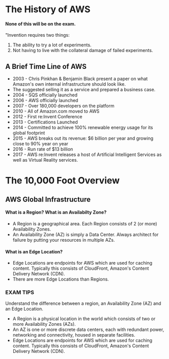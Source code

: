 # The History of AWS
#### None of this will be on the exam.

"Invention requires two things: 
1. The ability to try a lot of experiments. 
2. Not having to live with the collateral damage of failed experiments.

## A Brief Time Line of AWS
* 2003 - Chris Pinkhan & Benjamin Black present a paper on what Amazon's own internal infrastructure should look like.
* The suggested selling it as a service and prepared a business case.
* 2004 - SQS officially launched 
* 2006 - AWS officially launched
* 2007 - Over 180,000 developers on the platform
* 2010 - All of Amazon.com moved to AWS
* 2012 - First re:Invent Conference
* 2013 - Certifications Launched
* 2014 - Committed to achieve 100% renewable energy usage for its global footprint
* 2015 - AWS breaks out its revenue: $6 billion per year and growing close to 90% year on year
* 2016 - Run rate of $13 billion
* 2017 - AWS re:Invent releases a host of Artificial Intelligent Services as well as Virtual Reality services.

# The 10,000 Foot Overview

## AWS Global Infrastructure
#### What is a Region? What is an Availabilty Zone?
* A Region is a geographical area. Each Region consists of 2 (or more) Availability Zones.
* An Availability Zone (AZ) is simply a Data Center. Always architect for failure by putting your resources in multiple AZs.
#### What is an Edge Location?
* Edge Locations are endpoints for AWS which are used for caching content. Typically this consists of CloudFront, Amazon's Content Delivery Network (CDN).
* There are more Edge Locations than Regions.

### EXAM TIPS
Understand the difference between a region, an Availability Zone (AZ) and an Edge Location.
* A Region is a physical location in the world which consists of two or more Availability Zones (AZs).
* An AZ is one or more discrete data centers, each with redundant power, networking and connectivity, housed in separate facilities.
* Edge Locations are endpoints for AWS which are used for caching content. Typically this consists of CloudFront, Amazon's Content Delivery Network (CDN).















